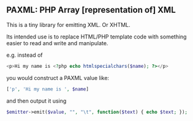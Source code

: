 ## PAXML: PHP Array [representation of] XML

This is a tiny library for emitting XML.  Or XHTML.

Its intended use is to replace HTML/PHP template code with something
easier to read and write and manipulate.

e.g. instead of

```php
<p>Hi my name is <?php echo htmlspecialchars($name); ?></p>
```

you would construct a PAXML value like:

```php
['p', 'Hi my name is ', $name]
```

and then output it using 

```php
$emitter->emit($value, "", "\t", function($text) { echo $text; });
```
